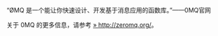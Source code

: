 “ØMQ 是一个能让你快速设计、开发基于消息应用的函数库。”——0MQ官网

关于 0MQ 的更多信息，请参考
<a href="http://zeromq.org/" class="link external">» http://zeromq.org/</a>。
